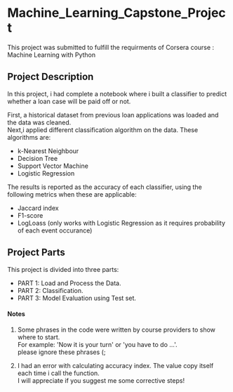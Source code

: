 # Machine_Learning_Capstone_Project
This project was submitted to fulfill the requirments of Corsera course : Machine Learning with Python  
## Project Description   
In this project, i had complete a notebook where i built a classifier to predict whether a loan case will be paid off or not.  

First, a historical dataset from previous loan applications was loaded and the data was cleaned.  
Next,i applied different classification algorithm on the data. 
These algorithms are:  
* k-Nearest Neighbour  
* Decision Tree  
* Support Vector Machine  
* Logistic Regression  

The results is reported as the accuracy of each classifier, using the following metrics when these are applicable:

* Jaccard index
* F1-score
* LogLoass (only works with Logistic Regression as it requires probability of each event occurance)
## Project Parts
This project is divided into three parts:
* PART 1: Load and Process the Data.
* PART 2: Classification.
* PART 3: Model Evaluation using Test set.


#### Notes
1. Some phrases in the code were written by course providers to show where to start.   
For example: 'Now it is your turn' or 'you have to do ...'.   
please ignore these phrases (;  
  
2. I had an error with calculating accuracy index. The value copy itself each time i call the function.  
I will appreciate if you suggest me some corrective steps!   
